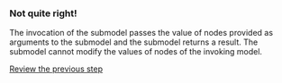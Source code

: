 ### Not quite right!

The invocation of the submodel passes the value of nodes provided as
arguments to the submodel and the submodel returns a result. The
submodel cannot modify the values of nodes of the invoking model.

[Review the previous step](../../step7/description.md)
